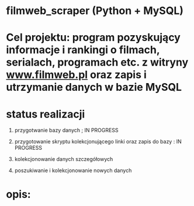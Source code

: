 # filmweb_scraper (Python + MySQL)

# Cel projektu: program pozyskujący informacje i rankingi o filmach, serialach, programach etc. z witryny www.filmweb.pl oraz zapis i utrzymanie danych w bazie MySQL

# status realizacji

1. przygotwanie bazy danych ; IN PROGRESS

2. przygotowanie skryptu kolekcjonującego linki oraz zapis do bazy : IN PROGRESS

3. kolekcjonowanie danych szczegółowych

5. poszukiwanie i kolekcjonowanie nowych danych


# opis:

